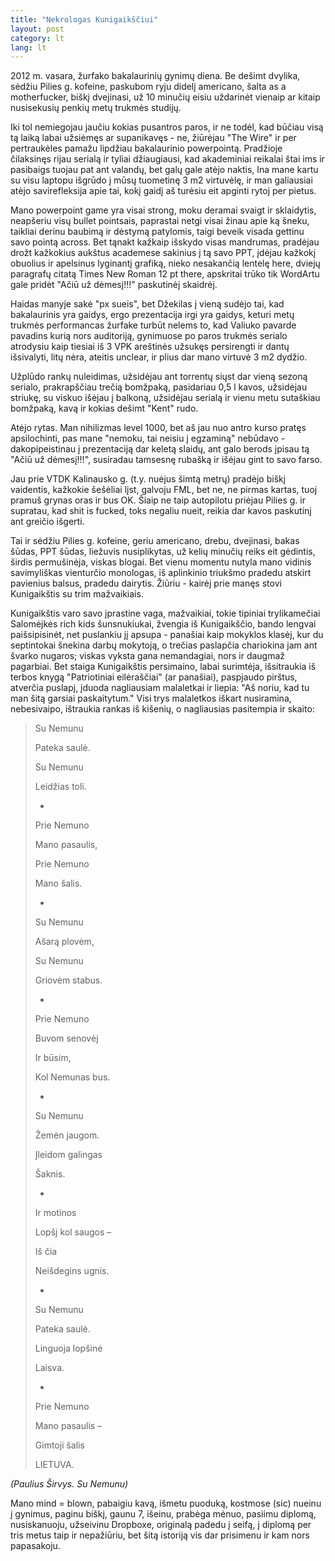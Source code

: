 ```yaml
---
title: "Nekrologas Kunigaikščiui"
layout: post
category: lt
lang: lt
---
```


2012 m. vasara, žurfako bakalaurinių gynimų diena. Be dešimt dvylika, sėdžiu Pilies g. kofeine, paskubom ryju didelį americano, šalta as a motherfucker, biškį dvejinasi, už 10 minučių eisiu uždarinėt vienaip ar kitaip nusisekusių penkių metų trukmės studijų.

Iki tol nemiegojau jaučiu kokias pusantros paros, ir ne todėl, kad būčiau visą tą laiką labai užsiėmęs ar supanikavęs - ne, žiūrėjau "The Wire" ir per pertraukėles pamažu lipdžiau bakalaurinio powerpointą. Pradžioje čilaksinęs rijau serialą ir tyliai džiaugiausi, kad akademiniai reikalai štai ims ir pasibaigs tuojau pat ant valandų, bet galų gale atėjo naktis, Ina mane kartu su visu laptopu išgrūdo į mūsų tuometinę 3 m2 virtuvėlę, ir man galiausiai atėjo savirefleksija apie tai, kokį gaidį aš turėsiu eit apginti rytoj per pietus.

Mano powerpoint game yra visai strong, moku deramai svaigt ir sklaidytis, neapšeriu visų bullet pointsais, paprastai netgi visai žinau apie ką šneku, taikliai derinu baubimą ir dėstymą patylomis, taigi beveik visada gettinu savo pointą across. Bet tąnakt kažkaip išskydo visas mandrumas, pradėjau drožt kažkokius aukštus academese sakinius į tą savo PPT, įdėjau kažkokį obuolius ir apelsinus lyginantį grafiką, nieko nesakančią lentelę here, dviejų paragrafų citatą Times New Roman 12 pt there, apskritai trūko tik WordArtu gale pridėt "Ačiū už dėmesį!!!" paskutinėj skaidrėj.

Haidas manyje sakė "px sueis", bet Džekilas į vieną sudėjo tai, kad bakalaurinis yra gaidys, ergo prezentacija irgi yra gaidys, keturi metų trukmės performancas žurfake turbūt nelems to, kad Valiuko pavarde pavadins kurią nors auditoriją, gynimuose po paros trukmės serialo atrodysiu kaip tiesiai iš 3 VPK areštinės užsukęs persirengti ir dantų išsivalyti, litų nėra, ateitis unclear, ir plius dar mano virtuvė 3 m2 dydžio.

Užplūdo rankų nuleidimas, užsidėjau ant torrentų siųst dar vieną sezoną serialo, prakrapščiau trečią bomžpaką, pasidariau 0,5 l kavos, užsidėjau striukę, su viskuo išėjau į balkoną, užsidėjau serialą ir vienu metu sutaškiau bomžpaką, kavą ir kokias dešimt "Kent" rudo.

Atėjo rytas. Man nihilizmas level 1000, bet aš jau nuo antro kurso pratęs apsilochinti, pas mane "nemoku, tai neisiu į egzaminą" nebūdavo - dakopipeistinau į prezentaciją dar keletą slaidų, ant galo berods įpisau tą "Ačiū už dėmesį!!!", susiradau tamsesnę rubašką ir išėjau gint to savo farso.

Jau prie VTDK Kalinausko g. (t.y. nuėjus šimtą metrų) pradėjo biškį vaidentis, kažkokie šešėliai lįst, galvoju FML, bet ne, ne pirmas kartas, tuoj pramuš grynas oras ir bus OK. Šiaip ne taip autopilotu priėjau Pilies g. ir supratau, kad shit is fucked, toks negaliu nueit, reikia dar kavos paskutinį ant greičio išgerti.

Tai ir sėdžiu Pilies g. kofeine, geriu americano, drebu, dvejinasi, bakas šūdas, PPT šūdas, liežuvis nusiplikytas, už kelių minučių reiks eit gėdintis, širdis permušinėja, viskas blogai. Bet vienu momentu nutyla mano vidinis savimyliškas vienturčio monologas, iš aplinkinio triukšmo pradedu atskirt pavienius balsus, pradedu dairytis. Žiūriu - kairėj prie manęs stovi Kunigaikštis su trim mažvaikiais.

Kunigaikštis varo savo įprastine vaga, mažvaikiai, tokie tipiniai trylikamečiai Salomėjkės rich kids šunsnukiukai, žvengia iš Kunigaikščio, bando lengvai paišsipisinėt, net puslankiu jį apsupa - panašiai kaip mokyklos klasėj, kur du septintokai šnekina darbų mokytoją, o trečias paslapčia chariokina jam ant švarko nugaros; viskas vyksta gana nemandagiai, nors ir daugmaž pagarbiai. Bet staiga Kunigaikštis persimaino, labai surimtėja, išsitraukia iš terbos knygą "Patriotiniai eilėraščiai" (ar panašiai), paspjaudo pirštus, atverčia puslapį, įduoda nagliausiam malaletkai ir liepia: "Aš noriu, kad tu man šitą garsiai paskaitytum." Visi trys malaletkos iškart nusiramina, nebesivaipo, ištraukia rankas iš kišenių, o nagliausias pasitempia ir skaito:

> Su Nemunu
>
> Pateka saulė.
>
> Su Nemunu
>
> Leidžias toli.
>
> *
>
> Prie Nemuno
>
> Mano pasaulis,
>
> Prie Nemuno
>
> Mano šalis.
>
> *
>
> Su Nemunu
>
> Ašarą plovėm,
>
> Su Nemunu
>
> Griovėm stabus.
>
> *
>
> Prie Nemuno
>
> Buvom senovėj
>
> Ir būsim,
>
> Kol Nemunas bus.
>
> *
>
> Su Nemunu
>
> Žemėn įaugom.
>
> Įleidom galingas
>
> Šaknis.
>
> *
>
> Ir motinos
>
> Lopšį kol saugos –
>
> Iš čia
>
> Neišdegins ugnis.
>
> *
>
> Su Nemunu
>
> Pateka saulė.
>
> Linguoja lopšinė
>
> Laisva.
>
> *
>
> Prie Nemuno
>
> Mano pasaulis –
>
> Gimtoji šalis
>
> LIETUVA.

*(Paulius Širvys. Su Nemunu)*

Mano mind = blown, pabaigiu kavą, išmetu puoduką, kostmose (sic) nueinu į gynimus, paginu biškį, gaunu 7, išeinu, prabėga mėnuo, pasiimu diplomą, nusiskanuoju, užseivinu Dropboxe, originalą padedu į seifą, į diplomą per tris metus taip ir nepažiūriu, bet šitą istoriją vis dar prisimenu ir kam nors papasakoju.
